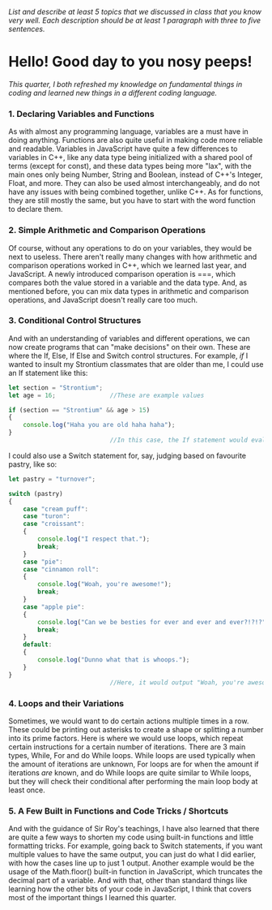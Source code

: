  *List and describe at least 5 topics that we discussed in class that you know very well. Each description should be at least 1 paragraph with three to five sentences.*

# **Hello! Good day to you nosy peeps!**
*This quarter, I both refreshed my knowledge on fundamental things in coding and learned new things in a different coding language.*

### 1. Declaring Variables and Functions

As with almost any programming language, variables are a must have in doing anything. Functions are also quite useful in making code more reliable and readable. Variables in JavaScript have quite a few differences to variables in C++, like any data type being initialized with a shared pool of terms (except for const), and these data types being more "lax", with the main ones only being Number, String and Boolean, instead of C++'s Integer, Float, and more. They can also be used almost interchangeably, and do not have any issues with being combined together, unlike C++. As for functions, they are still mostly the same, but you have to start with the word function to declare them.

### 2. Simple Arithmetic and Comparison Operations

Of course, without any operations to do on your variables, they would be next to useless. There aren't really many changes with how arithmetic and comparison operations worked in C++, which we learned last year, and JavaScript. A newly introduced comparison operation is ===, which compares both the value stored in a variable and the data type. And, as mentioned before, you can mix data types in arithmetic and comparison operations, and JavaScript doesn't really care too much.

### 3. Conditional Control Structures

And with an understanding of variables and different operations, we can now create programs that can "make decisions" on their own. These are where the If, Else, If Else and Switch control structures. For example, *if* I wanted to insult my Strontium classmates that are older than me, I could use an If statement like this:

```javascript
let section = "Strontium";
let age = 16;               //These are example values

if (section == "Strontium" && age > 15)
{
    console.log("Haha you are old haha haha");
}                          
                            //In this case, the If statement would evaluate as true and output the weird line
```

I could also use a Switch statement for, say, judging based on favourite pastry, like so:

```javascript
let pastry = "turnover";

switch (pastry)
{
    case "cream puff":
    case "turon":
    case "croissant":
    {
        console.log("I respect that.");
        break;
    }
    case "pie":
    case "cinnamon roll":
    {
        console.log("Woah, you're awesome!");
        break;
    }
    case "apple pie":
    {
        console.log("Can we be besties for ever and ever and ever?!?!?");
        break;
    }
    default:
    {
        console.log("Dunno what that is whoops.");
    }
}
                            //Here, it would output "Woah, you're awesome!"
```

### 4. Loops and their Variations

Sometimes, we would want to do certain actions multiple times in a row. These could be printing out asterisks to create a shape or splitting a number into its prime factors. Here is where we would use loops, which repeat certain instructions for a certain number of iterations. There are 3 main types, While, For and do While loops. While loops are used typically when the amount of iterations are unknown, For loops are for when the amount if iterations *are* known, and do While loops are quite similar to While loops, but they will check their conditional after performing the main loop body at least once.

### 5. A Few Built in Functions and Code Tricks / Shortcuts

And with the guidance of Sir Roy's teachings, I have also learned that there are quite a few ways to shorten my code using built-in functions and little formatting tricks. For example, going back to Switch statements, if you want multiple values to have the same output, you can just do what I did earlier, with how the cases line up to just 1 output. Another example would be the usage of the Math.floor() built-in function in JavaScript, which truncates the decimal part of a variable. And with that, other than standard things like learning how the other bits of your code in JavaScript, I think that covers most of the important things I learned this quarter.

